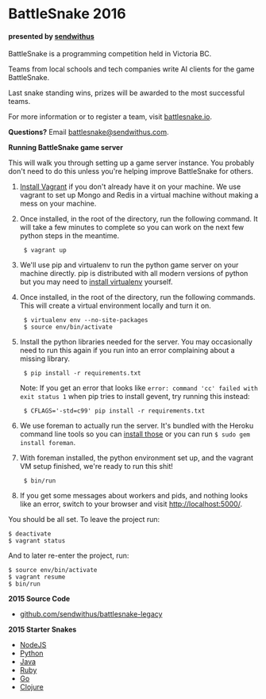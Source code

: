 BattleSnake 2016
================

#### presented by [sendwithus](https://www.sendwithus.com)

BattleSnake is a programming competition held in Victoria BC.

Teams from local schools and tech companies write AI clients for the game BattleSnake.

Last snake standing wins, prizes will be awarded to the most successful teams.

For more information or to register a team, visit [battlesnake.io](http://www.battlesnake.io).

__Questions?__ Email [battlesnake@sendwithus.com](mailto:battlesnake@sendwithus.com).

__Running BattleSnake game server__

This will walk you through setting up a game server instance. You probably don't need to do this unless you're helping improve BattleSnake for others.

1. [Install Vagrant](https://docs.vagrantup.com/v2/installation/index.html) if you don't already have it on your machine. We use vagrant to set up Mongo and Redis in a virtual machine without making a mess on your machine.

2. Once installed, in the root of the directory, run the following command. It will take a few minutes to complete so you can work on the next few python steps in the meantime.      

        $ vagrant up   

3. We'll use pip and virtualenv to run the python game server on your machine directly. pip is distributed with all modern versions of python but you may need to [install virtualenv](https://virtualenv.readthedocs.org/en/latest/installation.html) yourself.

4. Once installed, in the root of the directory, run the following commands. This will create a virtual environment locally and turn it on.

        $ virtualenv env --no-site-packages
        $ source env/bin/activate

5. Install the python libraries needed for the server. You may occasionally need to run this again if you run into an error complaining about a missing library.

        $ pip install -r requirements.txt

	Note: If you get an error that looks like `error: command 'cc' failed with exit status 1` when pip tries to install gevent, try running this instead:

        $ CFLAGS='-std=c99' pip install -r requirements.txt

6. We use foreman to actually run the server. It's bundled with the Heroku command line tools so you can [install those](https://devcenter.heroku.com/articles/heroku-command) or you can run `$ sudo gem install foreman`.

7. With foreman installed, the python environment set up, and the vagrant VM setup finished, we're ready to run this shit!

        $ bin/run

8. If you get some messages about workers and pids, and nothing looks like an error, switch to your browser and visit [http://localhost:5000/](http://localhost:5000/).

You should be all set. To leave the project run:

    $ deactivate
    $ vagrant status

And to later re-enter the project, run:

    $ source env/bin/activate
    $ vagrant resume
    $ bin/run

__2015 Source Code__
* [github.com/sendwithus/battlesnake-legacy](http://github.com/sendwithus/battlesnake-legacy)

__2015 Starter Snakes__
* [NodeJS](http://github.com/sendwithus/battlesnake-node)
* [Python](http://github.com/sendwithus/battlesnake-python)
* [Java](http://github.com/sendwithus/battlesnake-java)
* [Ruby](http://github.com/sendwithus/battlesnake-ruby)
* [Go](http://github.com/sendwithus/battlesnake-go)
* [Clojure](https://github.com/sendwithus/battlesnake-clojure)
